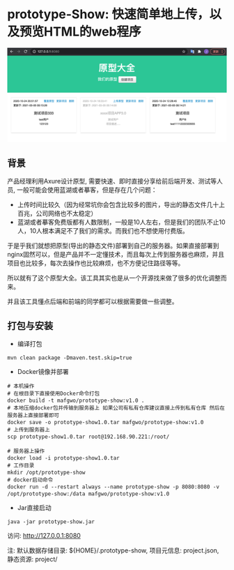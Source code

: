 # prototype-Show: 快速简单地上传，以及预览HTML的web程序

![prototype-show](doc/index.png)

## 背景
产品经理利用Axure设计原型, 需要快速、即时直接分享给前后端开发、测试等人员, 一般可能会使用蓝湖或者摹客，但是存在几个问题：
- 上传时间比较久（因为经常坑你会包含比较多的图片，导出的静态文件几十上百兆，公司网络也不太稳定）
- 蓝湖或者摹客免费版都有人数限制，一般是10人左右，但是我们的团队不止10人，10人根本满足不了我们的需求。而我们也不想使用付费版。

于是乎我们就想把原型(导出的静态文件)部署到自己的服务器。如果直接部署到nginx固然可以，但是产品并不一定懂技术，而且每次上传到服务器也麻烦，并且项目也比较多，每次去操作也比较麻烦，也不方便记住路径等等。

所以就有了这个原型大全。该工具其实也是从一个开源找来做了很多的优化调整而来。

并且该工具懂点后端和前端的同学都可以根据需要做一些调整。

## 打包与安装
- 编译打包
```shell
mvn clean package -Dmaven.test.skip=true
```

- Docker镜像并部署
```shell
# 本机操作
# 在根目录下直接使用Docker命令打包
docker build -t mafgwo/prototype-show:v1.0 . 
# 本地压缩docker包并传输到服务器上 如果公司有私有仓库建议直接上传到私有仓库 然后在服务器上直接部署即可
docker save -o prototype-show1.0.tar mafgwo/prototype-show:v1.0
# 上传到服务器上
scp prototype-show1.0.tar root@192.168.90.221:/root/

# 服务器上操作
docker load -i prototype-show1.0.tar
# 工作目录
mkdir /opt/prototype-show
# docker启动命令
docker run -d --restart always --name prototype-show -p 8080:8080 -v /opt/prototype-show:/data mafgwo/prototype-show:v1.0
```

- Jar直接启动
```shell
java -jar prototype-show.jar
```

访问: http://127.0.0.1:8080

注: 默认数据存储目录: ${HOME}/.prototype-show, 项目元信息: project.json, 静态资源: project/
